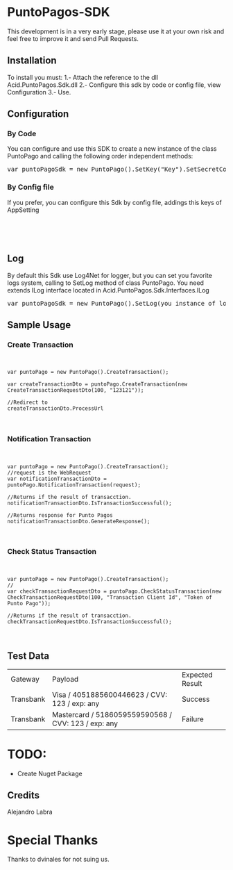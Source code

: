 <h1>PuntoPagos-SDK</h1>

This development is in a very early stage, please use it at your own risk and feel free to improve it and send Pull Requests.

<h2>Installation</h2>

To install you must:
1.- Attach the reference to the dll Acid.PuntoPagos.Sdk.dll
2.- Configure this sdk by code or config file, view Configuration
3.- Use.

<h2>Configuration</h2>

<h3>By Code</h3>

You can configure and use this SDK to create a new instance of the class PuntoPago and calling the following order independent methods:
<pre>
var puntoPagoSdk = new PuntoPago().SetKey("Key").SetSecretCode("SecretCode").SetEnvironment(EnvironmentForPuntoPago.Sandbox).CreateTransaction();
</pre>

<h3>By Config file</h3>

If you prefer, you can configure this Sdk by config file, addings this keys of AppSetting

<pre>
    <add key ="PuntoPago-Secret" value="YOU SECRET CODE"/>
    <add key ="PuntoPago-Key" value="YOU KEY" />
    <add key="PuntoPago-Environment" value="" /><!--Values: Sandbox or Production-->
</pre>

<h2>Log</h2>

By default this Sdk use Log4Net for logger, but you can set you favorite logs system, calling to SetLog method of class PuntoPago.
You need extends ILog interface located in Acid.PuntoPagos.Sdk.Interfaces.ILog
<pre>
var puntoPagoSdk = new PuntoPago().SetLog(you instance of log);
</pre>

<h2>Sample Usage</h2>

<h3>Create Transaction</h3>
<pre>

	var puntoPago = new PuntoPago().CreateTransaction();
	
	var createTransactionDto = puntoPago.CreateTransaction(new CreateTransactionRequestDto(100, "123121"));
	
	//Redirect to 
	createTransactionDto.ProcessUrl
</pre>

<h3>Notification Transaction</h3>
<pre>

	var puntoPago = new PuntoPago().CreateTransaction();
	//request is the WebRequest 
	var notificationTransactionDto = puntoPago.NotificationTransaction(request);
	
	//Returns if the result of transacction.
	notificationTransactionDto.IsTransactionSuccessful();
	
	//Returns response for Punto Pagos
	notificationTransactionDto.GenerateResponse();
</pre>

<h3>Check Status Transaction</h3>
<pre>

	var puntoPago = new PuntoPago().CreateTransaction();
	//
	var checkTransactionRequestDto = puntoPago.CheckStatusTransaction(new CheckTransactionRequestDto(100, "Transaction Client Id", "Token of Punto Pago"));
	
	//Returns if the result of transacction.
	checkTransactionRequestDto.IsTransactionSuccessful();
</pre>

<h2>Test Data</h2>
<table>
<tbody><tr>
<td>Gateway</td>
<td>Payload</td>
<td>Expected Result</td>
</tr>
<tr>
<td>Transbank</td>
<td>Visa / 4051885600446623 / CVV: 123 / exp: any</td>
<td>Success</td>
</tr>
<tr>
<td>Transbank</td>
<td>Mastercard / 5186059559590568 / CVV: 123 / exp: any</td>
<td>Failure</td>
</tr>
</tbody></table>

<h1>TODO:</h1>

* Create Nuget Package

<h2>Credits</h2>

Alejandro Labra

<h1>Special Thanks</h1>

Thanks to dvinales for not suing us.